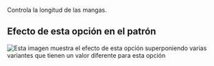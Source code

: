 Controla la longitud de las mangas.

## Efecto de esta opción en el patrón

![Esta imagen muestra el efecto de esta opción superponiendo varias variantes que tienen un valor diferente para esta opción](teagan_sleevelength_sample.svg "Efecto de esta opción en el patrón")
